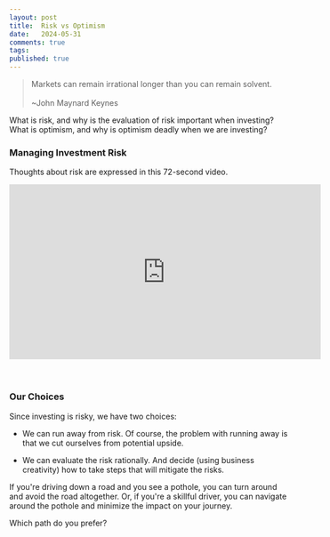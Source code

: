 ```yaml
---
layout: post
title:  Risk vs Optimism
date:   2024-05-31
comments: true
tags: 
published: true
---
```


>Markets can remain irrational longer than you can remain solvent.<br/>&nbsp;<br/>~John Maynard Keynes

What is risk, and why is the evaluation of risk important when investing? What is optimism, and why is optimism deadly when we are investing?

<!--more-->

### Managing Investment Risk

Thoughts about risk are expressed in this 72-second video.

<div class="video-container">
<iframe width="560" height="315" src="https://www.youtube.com/embed/DQxbdhv2mIE?si=5dHCH664Wsi1y7rH" title="YouTube video player" frameborder="0" allow="accelerometer; autoplay; clipboard-write; encrypted-media; gyroscope; picture-in-picture; web-share" referrerpolicy="strict-origin-when-cross-origin" allowfullscreen></iframe>
</div>
<br/>&nbsp;<br/>

### Our Choices

Since investing is risky, we have two choices:

* We can run away from risk. Of course, the problem with running away is that we cut ourselves from potential upside.

* We can evaluate the risk rationally. And decide (using business creativity) how to take steps that will mitigate the risks.

If you're driving down a road and you see a pothole, you can turn around and avoid the road altogether. Or, if you're a skillful driver, you can navigate around the pothole and minimize the impact on your journey.

Which path do you prefer?


